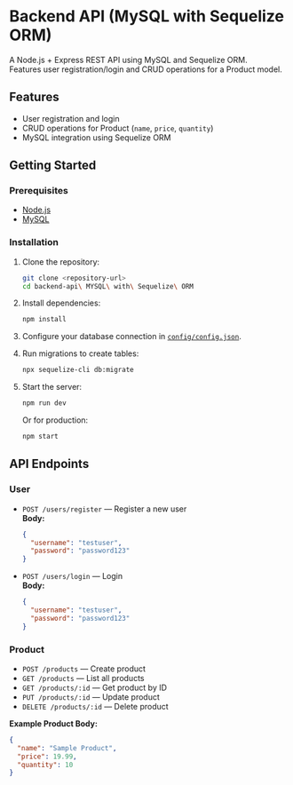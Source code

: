 # Backend API (MySQL with Sequelize ORM)

A Node.js + Express REST API using MySQL and Sequelize ORM.  
Features user registration/login and CRUD operations for a Product model.

## Features

- User registration and login
- CRUD operations for Product (`name`, `price`, `quantity`)
- MySQL integration using Sequelize ORM

## Getting Started

### Prerequisites

- [Node.js](https://nodejs.org/)
- [MySQL](https://www.mysql.com/)

### Installation

1. Clone the repository:

   ```sh
   git clone <repository-url>
   cd backend-api\ MYSQL\ with\ Sequelize\ ORM
   ```

2. Install dependencies:

   ```sh
   npm install
   ```

3. Configure your database connection in [`config/config.json`](config/config.json).

4. Run migrations to create tables:

   ```sh
   npx sequelize-cli db:migrate
   ```

5. Start the server:

   ```sh
   npm run dev
   ```

   Or for production:

   ```sh
   npm start
   ```

## API Endpoints

### User

- `POST /users/register` — Register a new user  
  **Body:**

  ```json
  {
    "username": "testuser",
    "password": "password123"
  }
  ```

- `POST /users/login` — Login  
  **Body:**
  ```json
  {
    "username": "testuser",
    "password": "password123"
  }
  ```

### Product

- `POST /products` — Create product
- `GET /products` — List all products
- `GET /products/:id` — Get product by ID
- `PUT /products/:id` — Update product
- `DELETE /products/:id` — Delete product

**Example Product Body:**

```json
{
  "name": "Sample Product",
  "price": 19.99,
  "quantity": 10
}
```
